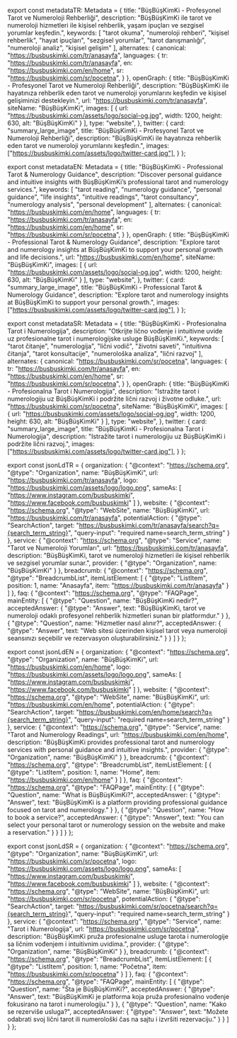 export const metadataTR: Metadata = { title: "BüşBüşKimKi - Profesyonel Tarot ve
Numeroloji Rehberliği", description: "BüşBüşKimKi ile tarot ve numeroloji
hizmetleri ile kişisel rehberlik, yaşam ipuçları ve sezgisel yorumlar
keşfedin.", keywords: [ "tarot okuma", "numeroloji rehberi", "kişisel
rehberlik", "hayat ipuçları", "sezgisel yorumlar", "tarot danışmanlığı",
"numeroloji analiz", "kişisel gelişim" ], alternates: { canonical:
"https://busbuskimki.com/tr/anasayfa", languages: { tr:
"https://busbuskimki.com/tr/anasayfa", en: "https://busbuskimki.com/en/home",
sr: "https://busbuskimki.com/sr/pocetna", } }, openGraph: { title:
"BüşBüşKimKi - Profesyonel Tarot ve Numeroloji Rehberliği", description:
"BüşBüşKimKi ile hayatınıza rehberlik eden tarot ve numeroloji yorumlarını
keşfedin ve kişisel gelişiminizi destekleyin.", url:
"https://busbuskimki.com/tr/anasayfa", siteName: "BüşBüşKimKi", images: [ { url:
"https://busbuskimki.com/assets/logo/social-og.jpg", width: 1200, height: 630,
alt: "BüşBüşKimKi" } ], type: "website", }, twitter: { card:
"summary_large_image", title: "BüşBüşKimKi - Profesyonel Tarot ve Numeroloji
Rehberliği", description: "BüşBüşKimKi ile hayatınıza rehberlik eden tarot ve
numeroloji yorumlarını keşfedin.", images:
["https://busbuskimki.com/assets/logo/twitter-card.jpg"], } };

export const metadataEN: Metadata = { title: "BüşBüşKimKi - Professional Tarot &
Numerology Guidance", description: "Discover personal guidance and intuitive
insights with BüşBüşKimKi’s professional tarot and numerology services.",
keywords: [ "tarot reading", "numerology guidance", "personal guidance", "life
insights", "intuitive readings", "tarot consultancy", "numerology analysis",
"personal development" ], alternates: { canonical:
"https://busbuskimki.com/en/home", languages: { tr:
"https://busbuskimki.com/tr/anasayfa", en: "https://busbuskimki.com/en/home",
sr: "https://busbuskimki.com/sr/pocetna", } }, openGraph: { title:
"BüşBüşKimKi - Professional Tarot & Numerology Guidance", description: "Explore
tarot and numerology insights at BüşBüşKimKi to support your personal growth and
life decisions.", url: "https://busbuskimki.com/en/home", siteName:
"BüşBüşKimKi", images: [ { url:
"https://busbuskimki.com/assets/logo/social-og.jpg", width: 1200, height: 630,
alt: "BüşBüşKimKi" } ], type: "website", }, twitter: { card:
"summary_large_image", title: "BüşBüşKimKi - Professional Tarot & Numerology
Guidance", description: "Explore tarot and numerology insights at BüşBüşKimKi to
support your personal growth.", images:
["https://busbuskimki.com/assets/logo/twitter-card.jpg"], } };

export const metadataSR: Metadata = { title: "BüşBüşKimKi - Profesionalna Tarot
i Numerologija", description: "Otkrijte lično vođenje i intuitivne uvide uz
profesionalne tarot i numerologijske usluge BüşBüşKimKi.", keywords: [ "tarot
čitanje", "numerologija", "lični vodič", "životni saveti", "intuitivna čitanja",
"tarot konsultacije", "numerološka analiza", "lični razvoj" ], alternates: {
canonical: "https://busbuskimki.com/sr/pocetna", languages: { tr:
"https://busbuskimki.com/tr/anasayfa", en: "https://busbuskimki.com/en/home",
sr: "https://busbuskimki.com/sr/pocetna", } }, openGraph: { title:
"BüşBüşKimKi - Profesionalna Tarot i Numerologija", description: "Istražite
tarot i numerologiju uz BüşBüşKimKi i podržite lični razvoj i životne odluke.",
url: "https://busbuskimki.com/sr/pocetna", siteName: "BüşBüşKimKi", images: [ {
url: "https://busbuskimki.com/assets/logo/social-og.jpg", width: 1200, height:
630, alt: "BüşBüşKimKi" } ], type: "website", }, twitter: { card:
"summary_large_image", title: "BüşBüşKimKi - Profesionalna Tarot i
Numerologija", description: "Istražite tarot i numerologiju uz BüşBüşKimKi i
podržite lični razvoj.", images:
["https://busbuskimki.com/assets/logo/twitter-card.jpg"], } };

export const jsonLdTR = { organization: { "@context": "https://schema.org",
"@type": "Organization", name: "BüşBüşKimKi", url:
"https://busbuskimki.com/tr/anasayfa", logo:
"https://busbuskimki.com/assets/logo/logo.png", sameAs: [
"https://www.instagram.com/busbuskimki", "https://www.facebook.com/busbuskimki"
] }, website: { "@context": "https://schema.org", "@type": "WebSite", name:
"BüşBüşKimKi", url: "https://busbuskimki.com/tr/anasayfa", potentialAction: {
"@type": "SearchAction", target:
"https://busbuskimki.com/tr/anasayfa/search?q={search_term_string}",
"query-input": "required name=search_term_string" } }, service: { "@context":
"https://schema.org", "@type": "Service", name: "Tarot ve Numeroloji Yorumları",
url: "https://busbuskimki.com/tr/anasayfa", description: "BüşBüşKimKi, tarot ve
numeroloji hizmetleri ile kişisel rehberlik ve sezgisel yorumlar sunar.",
provider: { "@type": "Organization", name: "BüşBüşKimKi" } }, breadcrumb: {
"@context": "https://schema.org", "@type": "BreadcrumbList", itemListElement: [
{ "@type": "ListItem", position: 1, name: "Anasayfa", item:
"https://busbuskimki.com/tr/anasayfa" } ] }, faq: { "@context":
"https://schema.org", "@type": "FAQPage", mainEntity: [ { "@type": "Question",
name: "BüşBüşKimKi nedir?", acceptedAnswer: { "@type": "Answer", text:
"BüşBüşKimKi, tarot ve numeroloji odaklı profesyonel rehberlik hizmetleri sunan
bir platformdur." } }, { "@type": "Question", name: "Hizmetler nasıl alınır?",
acceptedAnswer: { "@type": "Answer", text: "Web sitesi üzerinden kişisel tarot
veya numeroloji seansınızı seçebilir ve rezervasyon oluşturabilirsiniz." } } ] }
};

export const jsonLdEN = { organization: { "@context": "https://schema.org",
"@type": "Organization", name: "BüşBüşKimKi", url:
"https://busbuskimki.com/en/home", logo:
"https://busbuskimki.com/assets/logo/logo.png", sameAs: [
"https://www.instagram.com/busbuskimki", "https://www.facebook.com/busbuskimki"
] }, website: { "@context": "https://schema.org", "@type": "WebSite", name:
"BüşBüşKimKi", url: "https://busbuskimki.com/en/home", potentialAction: {
"@type": "SearchAction", target:
"https://busbuskimki.com/en/home/search?q={search_term_string}", "query-input":
"required name=search_term_string" } }, service: { "@context":
"https://schema.org", "@type": "Service", name: "Tarot and Numerology Readings",
url: "https://busbuskimki.com/en/home", description: "BüşBüşKimKi provides
professional tarot and numerology services with personal guidance and intuitive
insights.", provider: { "@type": "Organization", name: "BüşBüşKimKi" } },
breadcrumb: { "@context": "https://schema.org", "@type": "BreadcrumbList",
itemListElement: [ { "@type": "ListItem", position: 1, name: "Home", item:
"https://busbuskimki.com/en/home" } ] }, faq: { "@context":
"https://schema.org", "@type": "FAQPage", mainEntity: [ { "@type": "Question",
name: "What is BüşBüşKimKi?", acceptedAnswer: { "@type": "Answer", text:
"BüşBüşKimKi is a platform providing professional guidance focused on tarot and
numerology." } }, { "@type": "Question", name: "How to book a service?",
acceptedAnswer: { "@type": "Answer", text: "You can select your personal tarot
or numerology session on the website and make a reservation." } } ] } };

export const jsonLdSR = { organization: { "@context": "https://schema.org",
"@type": "Organization", name: "BüşBüşKimKi", url:
"https://busbuskimki.com/sr/pocetna", logo:
"https://busbuskimki.com/assets/logo/logo.png", sameAs: [
"https://www.instagram.com/busbuskimki", "https://www.facebook.com/busbuskimki"
] }, website: { "@context": "https://schema.org", "@type": "WebSite", name:
"BüşBüşKimKi", url: "https://busbuskimki.com/sr/pocetna", potentialAction: {
"@type": "SearchAction", target:
"https://busbuskimki.com/sr/pocetna/search?q={search_term_string}",
"query-input": "required name=search_term_string" } }, service: { "@context":
"https://schema.org", "@type": "Service", name: "Tarot i Numerologija", url:
"https://busbuskimki.com/sr/pocetna", description: "BüşBüşKimKi pruža
profesionalne usluge tarota i numerologije sa ličnim vođenjem i intuitivnim
uvidima.", provider: { "@type": "Organization", name: "BüşBüşKimKi" } },
breadcrumb: { "@context": "https://schema.org", "@type": "BreadcrumbList",
itemListElement: [ { "@type": "ListItem", position: 1, name: "Početna", item:
"https://busbuskimki.com/sr/pocetna" } ] }, faq: { "@context":
"https://schema.org", "@type": "FAQPage", mainEntity: [ { "@type": "Question",
name: "Šta je BüşBüşKimKi?", acceptedAnswer: { "@type": "Answer", text:
"BüşBüşKimKi je platforma koja pruža profesionalno vođenje fokusirano na tarot i
numerologiju." } }, { "@type": "Question", name: "Kako se rezerviše usluga?",
acceptedAnswer: { "@type": "Answer", text: "Možete odabrati svoj lični tarot ili
numerološki čas na sajtu i izvršiti rezervaciju." } } ] } };
